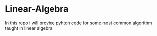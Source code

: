 # Linear-Algebra
In this repo i will provide pyhton code for some most common algorithm taught in linear algebra
